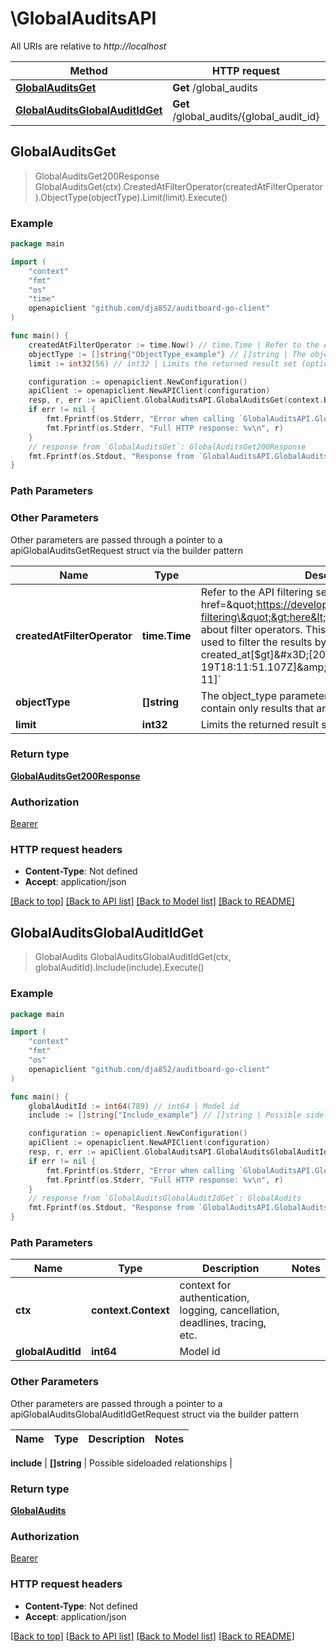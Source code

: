# \GlobalAuditsAPI

All URIs are relative to *http://localhost*

Method | HTTP request | Description
------------- | ------------- | -------------
[**GlobalAuditsGet**](GlobalAuditsAPI.md#GlobalAuditsGet) | **Get** /global_audits | 
[**GlobalAuditsGlobalAuditIdGet**](GlobalAuditsAPI.md#GlobalAuditsGlobalAuditIdGet) | **Get** /global_audits/{global_audit_id} | 



## GlobalAuditsGet

> GlobalAuditsGet200Response GlobalAuditsGet(ctx).CreatedAtFilterOperator(createdAtFilterOperator).ObjectType(objectType).Limit(limit).Execute()



### Example

```go
package main

import (
	"context"
	"fmt"
	"os"
    "time"
	openapiclient "github.com/dja852/auditboard-go-client"
)

func main() {
	createdAtFilterOperator := time.Now() // time.Time | Refer to the API filtering section <a href=\"https://developer.auditboard.com/docs/api-filtering\">here</a> for more information about filter operators. This query parameter can be used to filter the results by created_at dates. Ex: `?created_at[$gt]=[2022-01-19T18:11:51.107Z]&created_at[$lt]=[2022-03-11]` (optional)
	objectType := []string{"ObjectType_example"} // []string | The object_type parameter will filter the response to contain only results that are of the object_type. (optional)
	limit := int32(56) // int32 | Limits the returned result set (optional)

	configuration := openapiclient.NewConfiguration()
	apiClient := openapiclient.NewAPIClient(configuration)
	resp, r, err := apiClient.GlobalAuditsAPI.GlobalAuditsGet(context.Background()).CreatedAtFilterOperator(createdAtFilterOperator).ObjectType(objectType).Limit(limit).Execute()
	if err != nil {
		fmt.Fprintf(os.Stderr, "Error when calling `GlobalAuditsAPI.GlobalAuditsGet``: %v\n", err)
		fmt.Fprintf(os.Stderr, "Full HTTP response: %v\n", r)
	}
	// response from `GlobalAuditsGet`: GlobalAuditsGet200Response
	fmt.Fprintf(os.Stdout, "Response from `GlobalAuditsAPI.GlobalAuditsGet`: %v\n", resp)
}
```

### Path Parameters



### Other Parameters

Other parameters are passed through a pointer to a apiGlobalAuditsGetRequest struct via the builder pattern


Name | Type | Description  | Notes
------------- | ------------- | ------------- | -------------
 **createdAtFilterOperator** | **time.Time** | Refer to the API filtering section &lt;a href&#x3D;\&quot;https://developer.auditboard.com/docs/api-filtering\&quot;&gt;here&lt;/a&gt; for more information about filter operators. This query parameter can be used to filter the results by created_at dates. Ex: &#x60;?created_at[$gt]&#x3D;[2022-01-19T18:11:51.107Z]&amp;created_at[$lt]&#x3D;[2022-03-11]&#x60; | 
 **objectType** | **[]string** | The object_type parameter will filter the response to contain only results that are of the object_type. | 
 **limit** | **int32** | Limits the returned result set | 

### Return type

[**GlobalAuditsGet200Response**](GlobalAuditsGet200Response.md)

### Authorization

[Bearer](../README.md#Bearer)

### HTTP request headers

- **Content-Type**: Not defined
- **Accept**: application/json

[[Back to top]](#) [[Back to API list]](../README.md#documentation-for-api-endpoints)
[[Back to Model list]](../README.md#documentation-for-models)
[[Back to README]](../README.md)


## GlobalAuditsGlobalAuditIdGet

> GlobalAudits GlobalAuditsGlobalAuditIdGet(ctx, globalAuditId).Include(include).Execute()



### Example

```go
package main

import (
	"context"
	"fmt"
	"os"
	openapiclient "github.com/dja852/auditboard-go-client"
)

func main() {
	globalAuditId := int64(789) // int64 | Model id
	include := []string{"Include_example"} // []string | Possible sideloaded relationships (optional)

	configuration := openapiclient.NewConfiguration()
	apiClient := openapiclient.NewAPIClient(configuration)
	resp, r, err := apiClient.GlobalAuditsAPI.GlobalAuditsGlobalAuditIdGet(context.Background(), globalAuditId).Include(include).Execute()
	if err != nil {
		fmt.Fprintf(os.Stderr, "Error when calling `GlobalAuditsAPI.GlobalAuditsGlobalAuditIdGet``: %v\n", err)
		fmt.Fprintf(os.Stderr, "Full HTTP response: %v\n", r)
	}
	// response from `GlobalAuditsGlobalAuditIdGet`: GlobalAudits
	fmt.Fprintf(os.Stdout, "Response from `GlobalAuditsAPI.GlobalAuditsGlobalAuditIdGet`: %v\n", resp)
}
```

### Path Parameters


Name | Type | Description  | Notes
------------- | ------------- | ------------- | -------------
**ctx** | **context.Context** | context for authentication, logging, cancellation, deadlines, tracing, etc.
**globalAuditId** | **int64** | Model id | 

### Other Parameters

Other parameters are passed through a pointer to a apiGlobalAuditsGlobalAuditIdGetRequest struct via the builder pattern


Name | Type | Description  | Notes
------------- | ------------- | ------------- | -------------

 **include** | **[]string** | Possible sideloaded relationships | 

### Return type

[**GlobalAudits**](GlobalAudits.md)

### Authorization

[Bearer](../README.md#Bearer)

### HTTP request headers

- **Content-Type**: Not defined
- **Accept**: application/json

[[Back to top]](#) [[Back to API list]](../README.md#documentation-for-api-endpoints)
[[Back to Model list]](../README.md#documentation-for-models)
[[Back to README]](../README.md)

